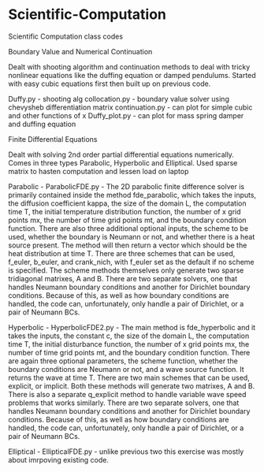 # Scientific-Computation
Scientific Computation class codes

Boundary Value and Numerical Continuation

Dealt with shooting algorithm and continuation methods to deal with tricky nonlinear equations like the duffing equation or damped pendulums. Started with easy cubic equations first then built up on previous code.

Duffy.py - shooting alg
collocation.py - boundary value solver using chevysheb differentiation matrix
continuation.py - can plot for simple cubic and other functions of x 
Duffy_plot.py - can plot for mass spring damper and duffing equation

Finite Differential Equations

Dealt with solving 2nd order partial differential equations numerically. Comes in three types Parabolic, Hyperbolic and Elliptical. Used sparse matrix to hasten computation and lessen load on laptop

Parabolic - ParabolicFDE.py - The 2D parabolic finite difference solver is primarily contained inside the method fde_parabolic, which takes the inputs, the diffusion coefficient kappa, the size of the domain L, the computation time T, the initial temperature distribution function, the number of x grid points mx, the number of time grid points mt, and the boundary condition function. There are also three additional optional inputs, the scheme to be used, whether the boundary is Neumann or not, and whether there is a heat source present. The method will then return a vector which should be the heat distribution at time T.
There are three schemes that can be used, f_euler, b_euler, and crank_nich, with f_euler set as the default if no scheme is specified. The scheme methods themselves only generate two sparse tridiagonal matrixes, A and B.
There are two separate solvers, one that handles Neumann boundary conditions and another for Dirichlet boundary conditions. Because of this, as well as how boundary conditions are handled, the code can, unfortunately, only handle a pair of Dirichlet, or a pair of Neumann BCs. 


Hyperbolic - HyperbolicFDE2.py - The main method is fde_hyperbolic and it takes the inputs, the constant c, the size of the domain L, the computation time T, the initial disturbance function, the number of x grid points mx, the number of time grid points mt, and the boundary condition function. There are again three optional parameters, the scheme function, whether the boundary conditions are Neumann or not, and a wave source function. It returns the wave at time T. 
There are two main schemes that can be used, explicit, or implicit. Both these methods will generate two matrixes, A and B. There is also a separate q_explicit method to handle variable wave speed problems that works similarly.
  There are two separate solvers, one that handles Neumann boundary conditions and another for Dirichlet boundary conditions. Because of this, as well as how boundary conditions are handled, the code can, unfortunately, only handle a pair of Dirichlet, or a pair of Neumann BCs. 
  
Elliptical - EllipticalFDE.py - unlike previous two this exercise was mostly about imrpoving existing code. 
